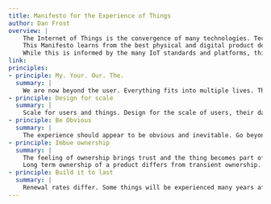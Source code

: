 ```yaml
---
title: Manifesto for the Experience of Things
author: Dan Frost
overview: |
    The Internet of Things is the convergence of many technologies. Technologies change our lives when the experience of them fits.
    This Manifesto learns from the best physical and digital product design to inform good design in the coming generation of connected products.
    While this is informed by the many IoT standards and platforms, this is not a technical document. It is a description of the experience - how the technology will fit into our lives. This is, we believe, how the IoT ecosystem of technologies should be experienced.
link:
principles:
- principle: My. Your. Our. The.
  summary: |
    We are now beyond the user. Everything fits into multiple lives. The experience of a one-person or shared device differs from those designed for public or community consumption. Don't unnecessarily carry over the experience decisions from single-user world.
- principle: Design for scale
  summary: |
    Scale for users and things. Design for the scale of users, their data and their devices. Each element introduces network effects which put pressure on the others. Do not let the users pick up the slack for your lack of thinking at scale.
- principle: Be Obvious
  summary: |
    The experience should appear to be obvious and inevitable. Go beyond conventions of the underlying technology to make the experience feel like the only way it could have been.
- principle: Imbue ownership
  summary: |
    The feeling of ownership brings trust and the thing becomes part of life. Give reason for this with reliability, clear privacy and control.
    Long term ownership of a product differs from transient ownership. Design experience for the right type of ownership.
- principle: Build it to last
  summary: |
    Renewal rates differ. Some things will be experienced many years after the protocol or platform has expired. Battery life sees devices continue running for years. Good experience looks beyond today's platforms. How will it adapt to new protocols and platforms?
---
```

